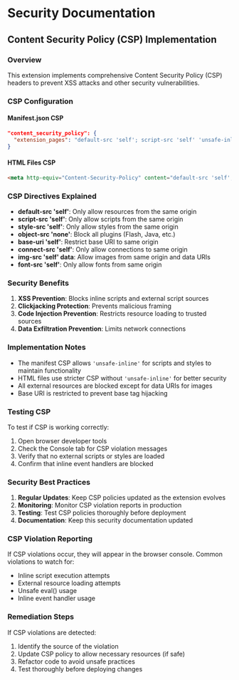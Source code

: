 # Security Documentation

## Content Security Policy (CSP) Implementation

### Overview
This extension implements comprehensive Content Security Policy (CSP) headers to prevent XSS attacks and other security vulnerabilities.

### CSP Configuration

#### Manifest.json CSP
```json
"content_security_policy": {
  "extension_pages": "default-src 'self'; script-src 'self' 'unsafe-inline'; style-src 'self' 'unsafe-inline'; object-src 'none'; base-uri 'self'; connect-src 'self'; img-src 'self' data:; font-src 'self';"
}
```

#### HTML Files CSP
```html
<meta http-equiv="Content-Security-Policy" content="default-src 'self'; script-src 'self'; style-src 'self'; object-src 'none'; base-uri 'self'; connect-src 'self'; img-src 'self' data:; font-src 'self';">
```

### CSP Directives Explained

- **default-src 'self'**: Only allow resources from the same origin
- **script-src 'self'**: Only allow scripts from the same origin
- **style-src 'self'**: Only allow styles from the same origin
- **object-src 'none'**: Block all plugins (Flash, Java, etc.)
- **base-uri 'self'**: Restrict base URI to same origin
- **connect-src 'self'**: Only allow connections to same origin
- **img-src 'self' data**: Allow images from same origin and data URIs
- **font-src 'self'**: Only allow fonts from same origin

### Security Benefits

1. **XSS Prevention**: Blocks inline scripts and external script sources
2. **Clickjacking Protection**: Prevents malicious framing
3. **Code Injection Prevention**: Restricts resource loading to trusted sources
4. **Data Exfiltration Prevention**: Limits network connections

### Implementation Notes

- The manifest CSP allows `'unsafe-inline'` for scripts and styles to maintain functionality
- HTML files use stricter CSP without `'unsafe-inline'` for better security
- All external resources are blocked except for data URIs for images
- Base URI is restricted to prevent base tag hijacking

### Testing CSP

To test if CSP is working correctly:

1. Open browser developer tools
2. Check the Console tab for CSP violation messages
3. Verify that no external scripts or styles are loaded
4. Confirm that inline event handlers are blocked

### Security Best Practices

1. **Regular Updates**: Keep CSP policies updated as the extension evolves
2. **Monitoring**: Monitor CSP violation reports in production
3. **Testing**: Test CSP policies thoroughly before deployment
4. **Documentation**: Keep this security documentation updated

### CSP Violation Reporting

If CSP violations occur, they will appear in the browser console. Common violations to watch for:

- Inline script execution attempts
- External resource loading attempts
- Unsafe eval() usage
- Inline event handler usage

### Remediation Steps

If CSP violations are detected:

1. Identify the source of the violation
2. Update CSP policy to allow necessary resources (if safe)
3. Refactor code to avoid unsafe practices
4. Test thoroughly before deploying changes 
